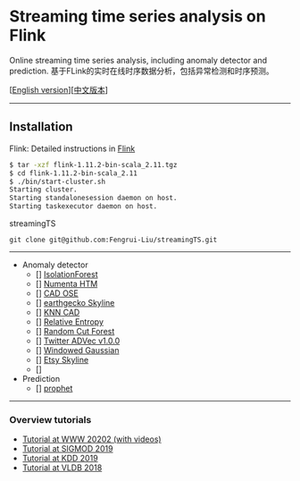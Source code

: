 # Streaming time series analysis on Flink

Online streaming time series analysis, including anomaly detector and prediction.
基于FLink的实时在线时序数据分析，包括异常检测和时序预测。

[[English version](./README.md)][[中文版本](./README_zh_CN.md)]



---

## Installation

Flink: Detailed instructions in [Flink](https://ci.apache.org/projects/flink/flink-docs-release-1.11/try-flink/local_installation.html)

```zsh
$ tar -xzf flink-1.11.2-bin-scala_2.11.tgz
$ cd flink-1.11.2-bin-scala_2.11
$ ./bin/start-cluster.sh
Starting cluster.
Starting standalonesession daemon on host.
Starting taskexecutor daemon on host.
```

streamingTS

```
git clone git@github.com:Fengrui-Liu/streamingTS.git
```


---

- Anomaly detector
    - [] [IsolationForest](https://cs.nju.edu.cn/zhouzh/zhouzh.files/publication/icdm08b.pdf)
    - [] [Numenta HTM](https://github.com/numenta/nupic)
    - [] [CAD OSE](https://github.com/smirmik/CAD)
    - [] [earthgecko Skyline](https://github.com/earthgecko/skyline)
    - [] [KNN CAD](https://github.com/numenta/NAB/tree/master/nab/detectors/knncad)
    - [] [Relative Entropy](http://www.hpl.hp.com/techreports/2011/HPL-2011-8.pdf)
    - [] [Random Cut Forest](http://proceedings.mlr.press/v48/guha16.pdf)
    - [] [Twitter ADVec v1.0.0](https://github.com/twitter/AnomalyDetection)
    - [] [Windowed Gaussian](https://github.com/numenta/NAB/blob/master/nab/detectors/gaussian/windowedGaussian_detector.py)
    - [] [Etsy Skyline](https://github.com/etsy/skyline)
    - [] 
- Prediction
    - [] [prophet](https://facebook.github.io/prophet/)


---

### Overview tutorials
* [Tutorial at WWW 20202 (with videos)](https://lovvge.github.io/Forecasting-Tutorial-WWW-2020/)
* [Tutorial at SIGMOD 2019](https://lovvge.github.io/Forecasting-Tutorials/SIGMOD-2019/)
* [Tutorial at KDD 2019](https://lovvge.github.io/Forecasting-Tutorial-KDD-2019/)
* [Tutorial at VLDB 2018](https://lovvge.github.io/Forecasting-Tutorial-VLDB-2018/)